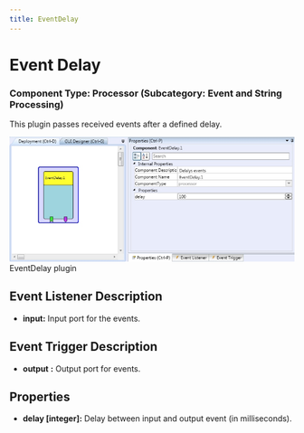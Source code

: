 ```yaml
---
title: EventDelay
---
```


# Event Delay

### Component Type: Processor (Subcategory: Event and String Processing)

This plugin passes received events after a defined delay.

![Screenshot: EventDelay plugin](./img/EventDelay.jpg "Screenshot: EventDelay plugin")  
EventDelay plugin

## Event Listener Description

- **input:** Input port for the events.

## Event Trigger Description

- **output** **:** Output port for events.

## Properties

- **delay \[integer\]:** Delay between input and output event (in milliseconds).
